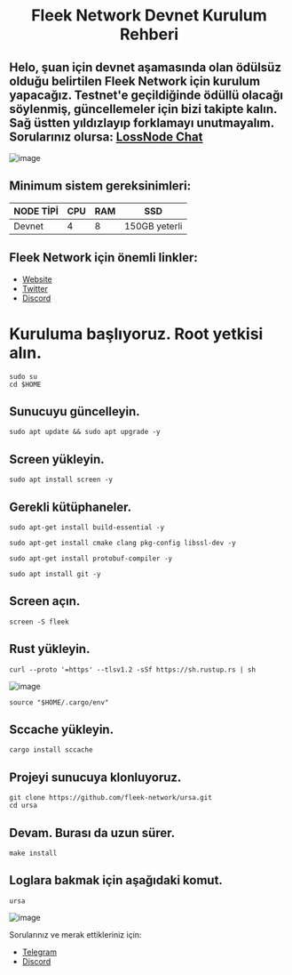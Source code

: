 <h1 align="center">Fleek Network Devnet Kurulum Rehberi

## Helo, şuan için devnet aşamasında olan ödülsüz olduğu belirtilen Fleek Network için kurulum yapacağız. Testnet'e geçildiğinde ödüllü olacağı söylenmiş, güncellemeler için bizi takipte kalın. Sağ üstten yıldızlayıp forklamayı unutmayalım. Sorularınız olursa: [LossNode Chat](https://t.me/LossNode)

![image](https://user-images.githubusercontent.com/101462877/228519078-51efde98-f8b9-4e6f-9284-ebcae56d36a5.png)


## Minimum sistem gereksinimleri:
NODE TİPİ | CPU     | RAM      | SSD     |
| ------------- | ------------- | ------------- | -------- |
| Devnet | 4          | 8         | 150GB yeterli  |


## Fleek Network için önemli linkler:
- [Website](https://fleek.xyz/)
- [Twitter](https://twitter.com/fleek_net)
- [Discord](https://discord.gg/fleekxyz)
  
# Kuruluma başlıyoruz. Root yetkisi alın.

```
sudo su
cd $HOME
```
  
## Sunucuyu güncelleyin.

```
sudo apt update && sudo apt upgrade -y
```

## Screen yükleyin.

```
sudo apt install screen -y
```

## Gerekli kütüphaneler.

```
sudo apt-get install build-essential -y
```
```
sudo apt-get install cmake clang pkg-config libssl-dev -y
```
```
sudo apt-get install protobuf-compiler -y
```
```
sudo apt install git -y
```
## Screen açın.

```
screen -S fleek
```

## Rust yükleyin.

```
curl --proto '=https' --tlsv1.2 -sSf https://sh.rustup.rs | sh
```

![image](https://user-images.githubusercontent.com/101462877/228555170-66d9f8c8-e48b-436c-9d19-2473543fc566.png)

```
source "$HOME/.cargo/env"
```

## Sccache yükleyin.

```
cargo install sccache
```
## Projeyi sunucuya klonluyoruz.
```
git clone https://github.com/fleek-network/ursa.git
cd ursa
```

## Devam. Burası da uzun sürer.
```
make install
```

## Loglara bakmak için aşağıdaki komut.
```
ursa
```

![image](https://user-images.githubusercontent.com/101462877/228602523-a1b68375-b11b-45c7-881b-5aeb8520e60d.png)


Sorularınız ve merak ettikleriniz için:

- [Telegram](https://t.me/lossnode)
- [Discord](https://discord.gg/bJZA4NyPjz)
